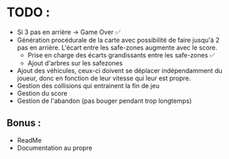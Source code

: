 # TODO :
- Si 3 pas en arrière -> Game Over ✅
- Génération procédurale de la carte avec possibilité de faire jusqu'à 2 pas en arrière. L'écart entre les safe-zones augmente avec le score. 
    - Prise en charge des écarts grandissants entre les safe-zones ✅
    - Ajout d'arbres sur les safezones
- Ajout des véhicules, ceux-ci doivent se déplacer indépendamment du joueur, donc en fonction de leur vitesse qui leur est propre.
- Gestion des collisions qui entrainent la fin de jeu
- Gestion du score
- Gestion de l'abandon (pas bouger pendant trop longtemps)


## Bonus :
- ReadMe
- Documentation au propre